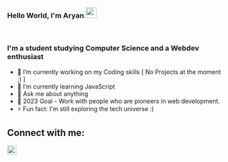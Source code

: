 ### Hello World, I'm Aryan <img src="https://media.giphy.com/media/hvRJCLFzcasrR4ia7z/giphy.gif" width="25px">

<br />





### I'm a student studying Computer Science and a Webdev enthusiast

- 🔭 I’m currently working on my Coding skills [ No Projects at the moment ;) ]
- 🌱 I’m currently learning JavaScript 
- 💬 Ask me about anything
-  🥅 2023 Goal - Work with people who are pioneers in web development. 
- ⚡ Fun fact: I'm still exploring the tech universe :)


  
  
  
## Connect with me:

[<img align="left" alt="codeSTACKr | LinkedIn" width="22px" src="https://cdn.jsdelivr.net/npm/simple-icons@v3/icons/linkedin.svg" />][linkedin]


<br />
  


[linkedin]: https://www.linkedin.com/in/aryans201/

